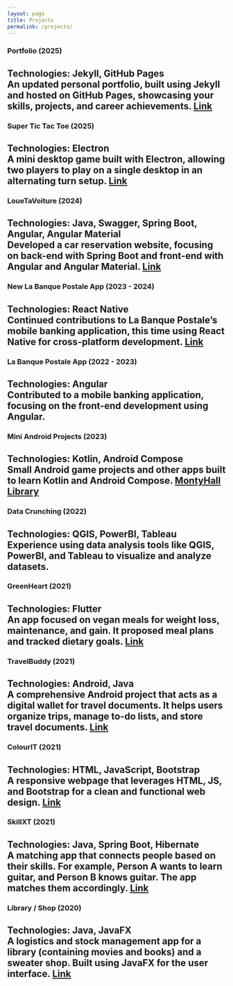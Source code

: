 ```yaml
---
layout: page
title: Projects
permalink: /projects/
---
```


### Portfolio (2025)  
**Technologies**: Jekyll, GitHub Pages  
An updated personal portfolio, built using Jekyll and hosted on GitHub Pages, showcasing your skills, projects, and career achievements.
[Link](https://github.com/irmahs/Portfolio)
---

### Super Tic Tac Toe (2025)  
**Technologies**: Electron  
A mini desktop game built with Electron, allowing two players to play on a single desktop in an alternating turn setup.
[Link](https://github.com/irmahs/Super-Tic-Tac-Toe)
---

### LoueTaVoiture (2024)  
**Technologies**: Java, Swagger, Spring Boot, Angular, Angular Material  
Developed a car reservation website, focusing on back-end with Spring Boot and front-end with Angular and Angular Material.
[Link](https://github.com/LoueTaVoiture/louetavoiture-front)
---

### New La Banque Postale App (2023 - 2024)  
**Technologies**: React Native  
Continued contributions to La Banque Postale’s mobile banking application, this time using React Native for cross-platform development.
[Link](https://www.labanquepostale.fr/particulier/comptes-et-cartes/espaces-clients/application-mobile.html)
---

### La Banque Postale App (2022 - 2023)  
**Technologies**: Angular  
Contributed to a mobile banking application, focusing on the front-end development using Angular.
---

### Mini Android Projects (2023)  
**Technologies**: Kotlin, Android Compose  
Small Android game projects and other apps built to learn Kotlin and Android Compose.
[MontyHall](https://github.com/irmahs/MontyHall)
[Library](https://github.com/irmahs/Library)
---

### Data Crunching (2022)  
**Technologies**: QGIS, PowerBI, Tableau  
Experience using data analysis tools like QGIS, PowerBI, and Tableau to visualize and analyze datasets.
---

### GreenHeart (2021)  
**Technologies**: Flutter  
An app focused on vegan meals for weight loss, maintenance, and gain. It proposed meal plans and tracked dietary goals.
[Link](https://github.com/msd-11/green-heart)
---

### TravelBuddy (2021)  
**Technologies**: Android, Java  
A comprehensive Android project that acts as a digital wallet for travel documents. It helps users organize trips, manage to-do lists, and store travel documents.
[Link](https://github.com/irmahs/TravelBuddy)
---

### ColourIT (2021)  
**Technologies**: HTML, JavaScript, Bootstrap  
A responsive webpage that leverages HTML, JS, and Bootstrap for a clean and functional web design.
[Link](https://github.com/irmahs/Colour_IT)
---

### SkillXT (2021)  
**Technologies**: Java, Spring Boot, Hibernate  
A matching app that connects people based on their skills. For example, Person A wants to learn guitar, and Person B knows guitar. The app matches them accordingly.
[Link](https://github.com/irmahs/SkillXT)
---

### Library / Shop (2020)  
**Technologies**: Java, JavaFX  
A logistics and stock management app for a library (containing movies and books) and a sweater shop. Built using JavaFX for the user interface.
[Link](https://github.com/Harsisis/HOUVERSING_CADET_CPOA_TD_2020)
---